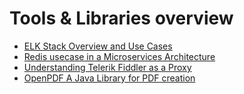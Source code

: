 # Tools & Libraries overview
* [ELK Stack Overview and Use Cases ](https://dzone.com/articles/elk-stack-overview-and-the-need-for-it)
* [Redis usecase in a Microservices Architecture ](https://dzone.com/articles/redis-in-a-microservices-architecture)
* [Understanding Telerik Fiddler as a Proxy](https://dzone.com/articles/understanding-telerik-fiddler-as-a-proxy)
* [OpenPDF A Java Library for PDF creation](https://github.com/LibrePDF/OpenPDF/releases/tag/1.3.0)

